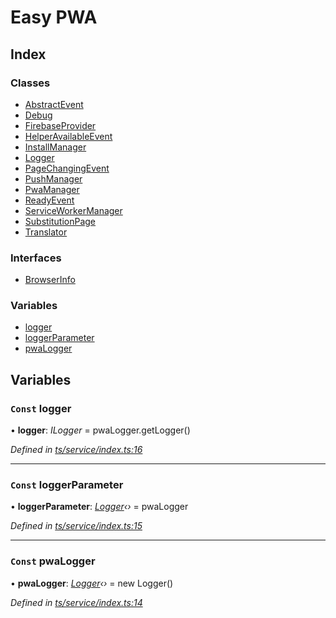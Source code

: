 
# Easy PWA

## Index

### Classes

* [AbstractEvent](classes/abstractevent.md)
* [Debug](classes/debug.md)
* [FirebaseProvider](classes/firebaseprovider.md)
* [HelperAvailableEvent](classes/helperavailableevent.md)
* [InstallManager](classes/installmanager.md)
* [Logger](classes/logger.md)
* [PageChangingEvent](classes/pagechangingevent.md)
* [PushManager](classes/pushmanager.md)
* [PwaManager](classes/pwamanager.md)
* [ReadyEvent](classes/readyevent.md)
* [ServiceWorkerManager](classes/serviceworkermanager.md)
* [SubstitutionPage](classes/substitutionpage.md)
* [Translator](classes/translator.md)

### Interfaces

* [BrowserInfo](interfaces/browserinfo.md)

### Variables

* [logger](README.md#const-logger)
* [loggerParameter](README.md#const-loggerparameter)
* [pwaLogger](README.md#const-pwalogger)

## Variables

### `Const` logger

• **logger**: *ILogger* =  pwaLogger.getLogger()

*Defined in [ts/service/index.ts:16](https://github.com/easy-pwa/easy-pwa-js/blob/1839738/src/ts/service/index.ts#L16)*

___

### `Const` loggerParameter

• **loggerParameter**: *[Logger](classes/logger.md)‹›* =  pwaLogger

*Defined in [ts/service/index.ts:15](https://github.com/easy-pwa/easy-pwa-js/blob/1839738/src/ts/service/index.ts#L15)*

___

### `Const` pwaLogger

• **pwaLogger**: *[Logger](classes/logger.md)‹›* =  new Logger()

*Defined in [ts/service/index.ts:14](https://github.com/easy-pwa/easy-pwa-js/blob/1839738/src/ts/service/index.ts#L14)*
